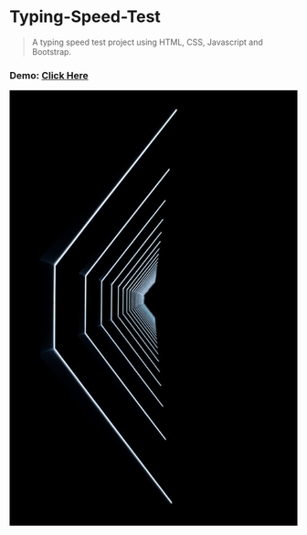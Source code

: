 # Typing-Speed-Test
 
 > A typing speed test project using HTML, CSS, Javascript and Bootstrap. 
 
### Demo: [Click Here](https://surajdobhal.github.io/Typing-Speed-Test/ "Typing-Speed-Check")  
 
![Markdown Logo](https://github.com/surajdobhal/Typing-Speed-Test/blob/master/typing.jpg)
